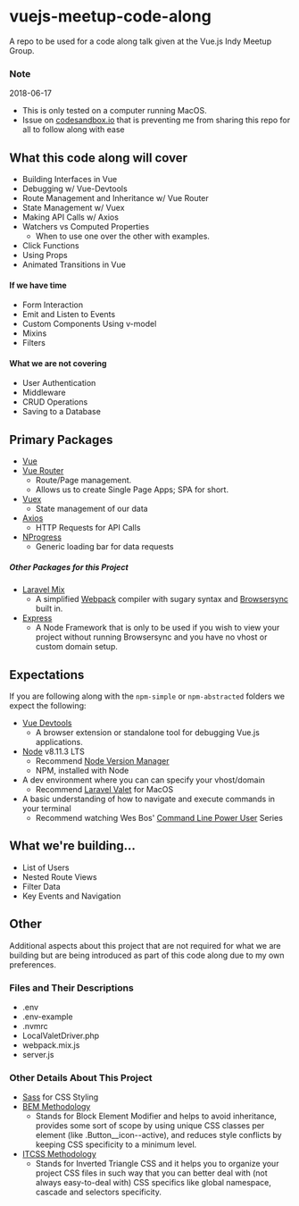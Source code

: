 # vuejs-meetup-code-along
A repo to be used for a code along talk given at the Vue.js Indy Meetup Group.

### Note
2018-06-17
* This is only tested on a computer running MacOS.
* Issue on [codesandbox.io](http://codesandbox.io) that is preventing me 
from sharing this repo for all to follow along with ease 

## What this code along will cover
* Building Interfaces in Vue
* Debugging w/ Vue-Devtools
* Route Management and Inheritance w/ Vue Router
* State Management w/ Vuex
* Making API Calls w/ Axios
* Watchers vs Computed Properties
    * When to use one over the other with examples.
* Click Functions
* Using Props 
* Animated Transitions in Vue

#### If we have time
* Form Interaction
* Emit and Listen to Events
* Custom Components Using v-model
* Mixins
* Filters

#### What we are not covering
* User Authentication
* Middleware
* CRUD Operations
* Saving to a Database

## Primary Packages
* [Vue](https://github.com/vuejs/vue)
* [Vue Router](https://github.com/vuejs/vue-router)
    * Route/Page management.
    * Allows us to create Single Page Apps; SPA for short.
* [Vuex](https://github.com/vuejs/vuex)
    * State management of our data
* [Axios](https://github.com/axios/axios)
    * HTTP Requests for API Calls
* [NProgress](https://github.com/rstacruz/nprogress)
    * Generic loading bar for data requests

##### Other Packages for this Project
* [Laravel Mix](https://github.com/JeffreyWay/laravel-mix)
    * A simplified [Webpack](https://webpack.js.org/) compiler with sugary syntax and [Browsersync](https://browsersync.io/) built in.
* [Express](https://github.com/expressjs/express)
    * A Node Framework that is only to be used if you wish to view your project without running Browsersync and you have no vhost or custom domain setup.

## Expectations
If you are following along with the `npm-simple` or `npm-abstracted` folders we expect the following:
* [Vue Devtools](https://github.com/vuejs/vue-devtools)
    * A browser extension or standalone tool for debugging Vue.js applications.
* [Node](https://nodejs.org/en/) v8.11.3 LTS
    * Recommend [Node Version Manager](https://github.com/creationix/nvm)
    * NPM, installed with Node
* A dev environment where you can can specify your vhost/domain
    * Recommend [Laravel Valet](https://github.com/laravel/valet) for MacOS
* A basic understanding of how to navigate and execute commands in your terminal
    * Recommend watching Wes Bos' [Command Line Power User](https://commandlinepoweruser.com/) Series

## What we're building...
* List of Users
* Nested Route Views
* Filter Data
* Key Events and Navigation

## Other
Additional aspects about this project that are not required for what we are building 
but are being introduced as part of this code along due to my own preferences. 

### Files and Their Descriptions
* .env
* .env-example
* .nvmrc
* LocalValetDriver.php
* webpack.mix.js
* server.js

### Other Details About This Project
* [Sass](https://sass-lang.com/) for CSS Styling
* [BEM Methodology](http://getbem.com/introduction/)
    * Stands for Block Element Modifier and helps to avoid inheritance, 
    provides some sort of scope by using unique CSS classes per 
    element (like .Button__icon--active), and reduces style 
    conflicts by keeping CSS specificity to a minimum level.
* [ITCSS Methodology](https://www.xfive.co/blog/itcss-scalable-maintainable-css-architecture/)
    * Stands for Inverted Triangle CSS and it helps you to organize your
    project CSS files in such way that you can better deal with
    (not always easy-to-deal with) CSS specifics like global
    namespace, cascade and selectors specificity.